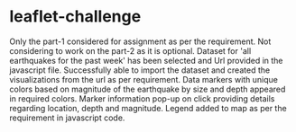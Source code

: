 # leaflet-challenge
Only the part-1 considered for assignment as per the requirement. Not considering to work on the part-2 as it is optional.
Dataset for 'all earthquakes for the past week' has been selected and Url provided in the javascript file.
Successfully able to import the dataset and created the visualizations from the url as per requirement.
Data markers with unique colors based on magnitude of the earthquake by size and depth appeared in required colors.
Marker information pop-up on click providing details regarding location, depth and magnitude. 
Legend added to map as per the requirement in javascript code.

